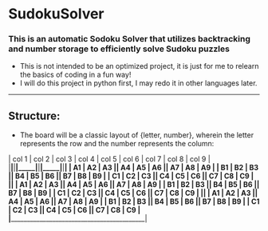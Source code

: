 # SudokuSolver

### This is an automatic Sodoku Solver that utilizes backtracking and number storage to efficiently solve Sudoku puzzles

* This is not intended to be an optimized project, it is just for me to relearn the basics of coding in a fun way!
* I will do this project in python first, I may redo it in other languages later.

________________________________________________

## Structure:

* The board will be a classic layout of {letter, number}, wherein the letter represents the row and the number represents the column:

| col 1 | col 2 | col 3 | col 4 | col 5 | col 6 | col 7 | col 8 | col 9 |
|____|____|____|_____|____|____|_____|____|____|
| A1 | A2 | A3 || A4 | A5 | A6 || A7 | A8 | A9 |
| B1 | B2 | B3 || B4 | B5 | B6 || B7 | B8 | B9 |
| C1 | C2 | C3 || C4 | C5 | C6 || C7 | C8 | C9 |
|______________________________________________|
| A1 | A2 | A3 || A4 | A5 | A6 || A7 | A8 | A9 |
| B1 | B2 | B3 || B4 | B5 | B6 || B7 | B8 | B9 |
| C1 | C2 | C3 || C4 | C5 | C6 || C7 | C8 | C9 |
|______________________________________________|
| A1 | A2 | A3 || A4 | A5 | A6 || A7 | A8 | A9 |
| B1 | B2 | B3 || B4 | B5 | B6 || B7 | B8 | B9 |
| C1 | C2 | C3 || C4 | C5 | C6 || C7 | C8 | C9 |
|______________________________________________|

